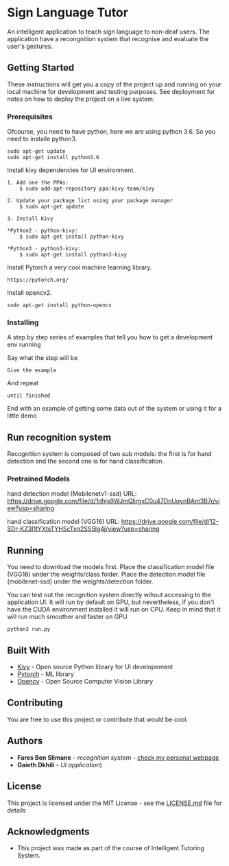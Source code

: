 # Sign Language Tutor

An intelligent application to teach sign language to non-deaf users. The application have a recongnition system that recognise and evaluate the user's gestures.

## Getting Started

These instructions will get you a copy of the project up and running on your local machine for development and testing purposes. See deployment for notes on how to deploy the project on a live system.

### Prerequisites

Ofcourse, you need to have python, here we are using python 3.6. So you need to installe python3.

```
sudo apt-get update
sudo apt-get install python3.6
```

Install kivy dependencies for UI environment. 

```
1. Add one the PPAs:
	$ sudo add-apt-repository ppa:kivy-team/kivy

2. Update your package list using your package manager
	$ sudo apt-get update

3. Install Kivy

*Python2 - python-kivy:
	$ sudo apt-get install python-kivy

*Python3 - python3-kivy:
	$ sudo apt-get install python3-kivy
```

Install Pytorch a very cool machine learning library. 

```
https://pytorch.org/
```

Install opencv2.
```
sudo apt-get install python-opencv
```

### Installing

A step by step series of examples that tell you how to get a development env running

Say what the step will be

```
Give the example
```

And repeat

```
until finished
```

End with an example of getting some data out of the system or using it for a little demo

## Run recognition system
Recognition system is composed of two sub models: the first is for hand detection and the second one is for hand classification. 

### Pretrained Models
hand detection model (Mobilenetv1-ssd)
URL: https://drive.google.com/file/d/1dhjs9WJmQIirgxC0u47DnUqynBAm3B7r/view?usp=sharing

hand classification model (VGG16)
URL: https://drive.google.com/file/d/12-SDr-KZ3I1tYXtsTYHScTxq2SS5Ig4j/view?usp=sharing

## Running

You need to download the models first. Place the classification model file (VGG16) under the weights/class folder. Place the detection model file (mobilenet-ssd) under the weights/detection folder.

You can test out the recognition system directly wihout accessing to the application UI. It will run by default on GPU, but nevertheless, if you don't have the CUDA environment installed it will run on CPU. Keep in mind that it will run much smoother and faster on GPU.

```
python3 run.py
```


## Built With

* [Kivy](https://kivy.org/#home) - Open source Python library for UI developement
* [Pytorch](https://pytorch.org/) - ML library
* [Opencv](https://opencv.org/) - Open Source Computer Vision Library

## Contributing

You are free to use this project or contribute that would be cool.

## Authors

* **Fares Ben Slimane** - *recognition system* - [check my personal webpage](http://faresbs.github.io)
* **Gaieth Dkhili** - *UI application*)

## License

This project is licensed under the MIT License - see the [LICENSE.md](LICENSE.md) file for details

## Acknowledgments

* This project was made as part of the course of Intelligent Tutoring System.


